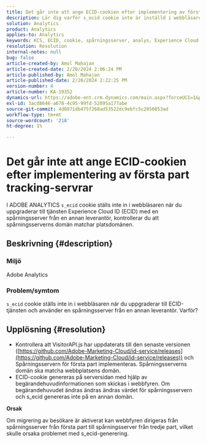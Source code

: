 ```yaml
---
title: Det går inte att ange ECID-cookien efter implementering av första part tracking-servrar
description: Lär dig varför s_ecid cookie inte är inställd i webbläsaren när du uppgraderar till ECID-tjänsten i Adobe Analytics.
solution: Analytics
product: Analytics
applies-to: Analytics
keywords: KCS, ECID, cookie, spårningsserver, analys, Experience Cloud-ID
resolution: Resolution
internal-notes: null
bug: false
article-created-by: Amol Mahajan
article-created-date: 2/20/2024 2:06:24 PM
article-published-by: Amol Mahajan
article-published-date: 2/20/2024 2:22:25 PM
version-number: 4
article-number: KA-19352
dynamics-url: https://adobe-ent.crm.dynamics.com/main.aspx?forceUCI=1&pagetype=entityrecord&etn=knowledgearticle&id=c168863a-f9cf-ee11-9079-6045bd006295
exl-id: 3acd8646-a678-4c95-99fd-52895a177abe
source-git-commit: 4d8871db475f268ad53522dc9ebfc5c2850853ad
workflow-type: tm+mt
source-wordcount: '218'
ht-degree: 1%

---
```


# Det går inte att ange ECID-cookien efter implementering av första part tracking-servrar


I ADOBE ANALYTICS `s_ecid` cookie ställs inte in i webbläsaren när du uppgraderar till tjänsten Experience Cloud ID (ECID) med en spårningsserver från en annan leverantör, kontrollerar du att spårningsserverns domän matchar platsdomänen.

## Beskrivning {#description}


### <b>Miljö</b>

Adobe Analytics



### <b>Problem/symtom</b>

`s_ecid` cookie ställs inte in i webbläsaren när du uppgraderar till ECID-tjänsten och använder en spårningsserver från en annan leverantör. Varför?


## Upplösning {#resolution}


- Kontrollera att VisitorAPI.js har uppdaterats till den senaste versionen ([https://github.com/Adobe-Marketing-Cloud/id-service/releases](https://github.com/Adobe-Marketing-Cloud/id-service/releases)) och Spårningsservern för första part implementeras. Spårningsserverns domän ska matcha webbplatsens domän.
- ECID-cookie genereras på serversidan med hjälp av begärandehuvudinformationen som skickas i webbfyren. Om begärandehuvudet ändras ändras ändras värdet för spårningsservern och s_ecid genereras inte på en annan domän.


<b>Orsak</b>

Om migrering av besökare är aktiverat kan webbfyren dirigeras från spårningsserver från första part till spårningsserver från tredje part, vilket skulle orsaka problemet med s_ecid-generering.
